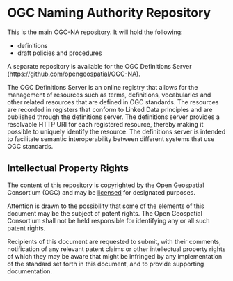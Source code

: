 # OGC Naming Authority Repository

This is the main OGC-NA repository. It will hold the following:

* definitions 
* draft policies and procedures

A separate repository is available for the OGC Definitions Server (https://github.com/opengeospatial/OGC-NA). 

The OGC Definitions Server is an online registry that allows for the management of resources such as terms, definitions, vocabularies and other related resources that are defined in OGC standards. The resources are recorded in registers that conform to Linked Data principles and are published through the definitions server. The definitions server provides a resolvable HTTP URI for each registered resource, thereby making it possible to uniquely identify the resource. The definitions server is intended to facilitate semantic interoperability between different systems that use OGC standards. 


## Intellectual Property Rights

The content of this repository is copyrighted by the Open Geospatial Consortium (OGC) and may be [licensed](https://github.com/opengeospatial/er_template/blob/master/LICENSE) for designated purposes.

Attention is drawn to the possibility that some of the elements of this document may be the subject of patent rights. The Open Geospatial Consortium shall not be held responsible for identifying any or all such patent rights.

Recipients of this document are requested to submit, with their comments, notification of any relevant patent claims or other intellectual property rights of which they may be aware that might be infringed by any implementation of the standard set forth in this document, and to provide supporting documentation.
